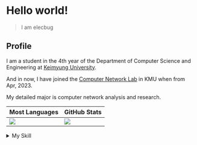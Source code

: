 # Hello world!
> I am elecbug
>

## Profile

I am a student in the 4th year of the Department of Computer Science and Engineering at [Keimyung University](https://www.kmu.ac.kr/).

And in now, I have joined the [Computer Network Lab](https://sites.google.com/site/computernetworklab/) in KMU when from Apr, 2023.

My detailed major is computer network analysis and research.

|Most Languages|GitHub Stats|
|--------------|------------|
|![](https://github-readme-stats.vercel.app/api/top-langs/?username=elecbug&layout=compact&langs_count=8&hide=makefile,cmake&theme=dracula&icon_color=3f3fff&title_color=ffffff&bg_color=1f1f1f)|![](https://github-readme-stats.vercel.app/api?username=elecbug&count_private=true&show_icons=true&rank_icon=github&theme=dracula&icon_color=3f3fff&title_color=ffffff&include_all_commits=true&bg_color=1f1f1f)|

<details>
<summary>My Skill</summary>
<pre>

### C#
- It's one of the languages that I deal with as the main language.
- It is a language that has learned how to apply and deal with several programming concepts and techniques.
- I mainly develop desktop apps for Windows such as WinForm and WPF.
- Recently, I've used MAUI.
- I has developed a work assistant application through MS Office Interop.

### Rust/Go
- As a system programming language, I has recently studied with interest.
- I love Rust's philosophy and the asynchronous processing of the Go language.
- I'm mainly using it for the libp2p community.

### Python
- I have used this for data analysis and deep-learning.
- I don't handle this well, but I often produce scripts for data analysis.

### Linux
- I am familiar with the Linux environment and I can use the CLI.
- I understand the difference between Windows and Linux.

### Docker
- I have a conceptual understanding of docker technology.
- I have created a scalable service using docker service.

### DB
- I can write SQL script.
- I mainly prefer mySQL.

### Monitoring
- I tried using the Metrics library and Prometheus and Grafana.

### C/C++
- This is the first language I learned, and I can develop a simple program.

### Java
- I learned Swing in college, and I've approached it with Android development and Minecraft mode development.
- But, I don't prefer development with Java.

### Dart
- I learned this when I was undergraduate.
- I stopped the learning because furious from using early flutter.

</pre>
</details>
